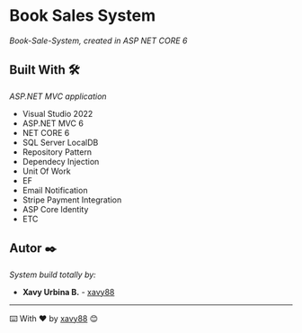 # Book Sales System


_Book-Sale-System, created in ASP NET CORE 6_

## Built With 🛠️

_ASP.NET MVC application_

* Visual Studio 2022
* ASP.NET MVC 6
* NET CORE 6
* SQL Server LocalDB
* Repository Pattern
* Dependecy Injection
* Unit Of Work
* EF
* Email Notification
* Stripe Payment Integration
* ASP Core Identity
* ETC

## Autor ✒️

_System build totally by:_

* **Xavy Urbina B.** - [xavy88](https://github.com/xavy88/)

---
⌨️ With ❤️ by [xavy88](https://github.com/xavy88/) 😊
